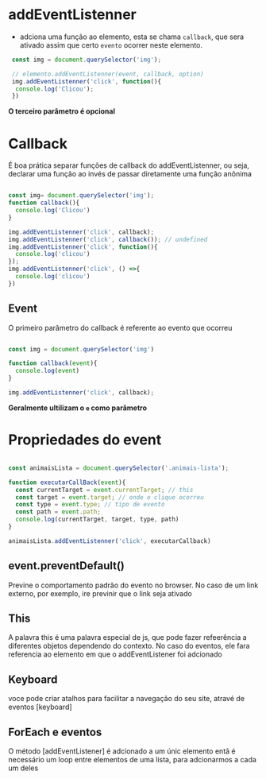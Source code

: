 # addEventListenner

* adciona uma função ao elemento, esta se chama `callback`, 
que sera ativado assim que certo `evento` ocorrer neste elemento.

````js
 const img = document.querySelector('img');

 // elemento.addEventListenner(event, callback, option)
 img.addEventListenner('click', function(){
  console.log('Clicou');
 })
````

**O terceiro parâmetro é opcional**


# Callback

É boa prática separar funções de callback do addEventListenner, ou seja, declarar uma função ao invés de passar diretamente uma função anônima

````js

const img= document.querySelector('img');
function callback(){
  console.log('Clicou')
}

img.addEventListenner('click', callback); 
img.addEventListenner('click', callback()); // undefined
img.addEventListenner('click', function(){
  console.log('clicou')
});
img.addEventListenner('click', () =>{
  console.log('clicou')
})
````

## Event

O primeiro parâmetro do callback é referente ao evento que ocorreu

````js

const img = document.querySelector('img')

function callback(event){
  console.log(event)
}

img.addEventListenner('click', callback);
````
**Geralmente ultilizam o `e` como parâmetro**

# Propriedades do event

````js

const animaisLista = document.querySelector('.animais-lista');

function executarCallBack(event){
  const currentTarget = event.currentTarget; // this
  const target = event.target; // onde o clique ocorreu
  const type = event.type; // tipo de evento
  const path = event.path;
  console.log(currentTarget, target, type, path)
}

animaisLista.addEventListenner('click', executarCallback)

````

## event.preventDefault()

Previne o comportamento padrão do evento no browser.
No caso de um link externo, por exemplo, ire previnir que o link seja ativado


## This

A palavra this é uma palavra especial de js,
que pode fazer refeerência a diferentes objetos dependendo do
contexto. No caso do eventos, ele fara referencia ao elemento em que o addEventListener foi adcionado

## Keyboard

voce pode criar atalhos para facilitar a  navegação do seu site,
atravé de eventos [keyboard]

## ForEach e eventos

O método [addEventListener] é adcionado a um únic elemento
entã é necessário um loop entre elementos de uma lista, para adcionarmos a cada um deles

